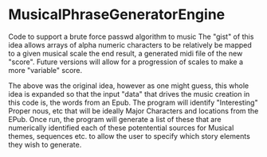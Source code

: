 # MusicalPhraseGeneratorEngine

Code to support a brute force passwd algorithm to music
The "gist" of this idea allows arrays of alpha numeric characters to be relatively be mapped to a given musical scale
the end result, a generated midi file of the new "score". Future versions will allow for a progression of scales to make a 
more "variable" score.


The above was the original idea, however as one might guess, this whole idea is expanded so that the input "data" that drives the music creation in this code is, the words from an Epub. The program will identify "Interesting" Proper nous, etc that will be ideally Major Characters and locations from the EPub. Once run, the program will generate a list of these that are numerically identified each of these potentential sources for Musical themes, sequences etc. to allow the user to specify which story elements they wish to generate. 
